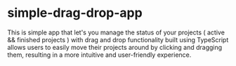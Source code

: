 # simple-drag-drop-app
This is simple app that let's you manage the status of your projects ( active &amp;&amp; finished projects ) with drag and drop functionality built using TypeScript allows users to easily move their projects around by clicking and dragging them, resulting in a more intuitive and user-friendly experience.
